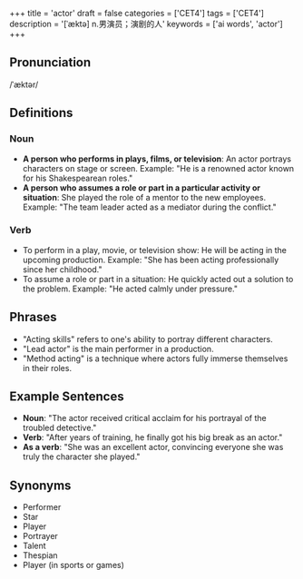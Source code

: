 +++
title = 'actor'
draft = false
categories = ['CET4']
tags = ['CET4']
description = '[ˈæktə] n.男演员；演剧的人'
keywords = ['ai words', 'actor']
+++

## Pronunciation
/ˈæktər/

## Definitions
### Noun
- **A person who performs in plays, films, or television**: An actor portrays characters on stage or screen. Example: "He is a renowned actor known for his Shakespearean roles."
- **A person who assumes a role or part in a particular activity or situation**: She played the role of a mentor to the new employees. Example: "The team leader acted as a mediator during the conflict."

### Verb
- To perform in a play, movie, or television show: He will be acting in the upcoming production. Example: "She has been acting professionally since her childhood."
- To assume a role or part in a situation: He quickly acted out a solution to the problem. Example: "He acted calmly under pressure."

## Phrases
- "Acting skills" refers to one's ability to portray different characters.
- "Lead actor" is the main performer in a production.
- "Method acting" is a technique where actors fully immerse themselves in their roles.

## Example Sentences
- **Noun**: "The actor received critical acclaim for his portrayal of the troubled detective."
- **Verb**: "After years of training, he finally got his big break as an actor."
- **As a verb**: "She was an excellent actor, convincing everyone she was truly the character she played."

## Synonyms
- Performer
- Star
- Player
- Portrayer
- Talent
- Thespian
- Player (in sports or games)
